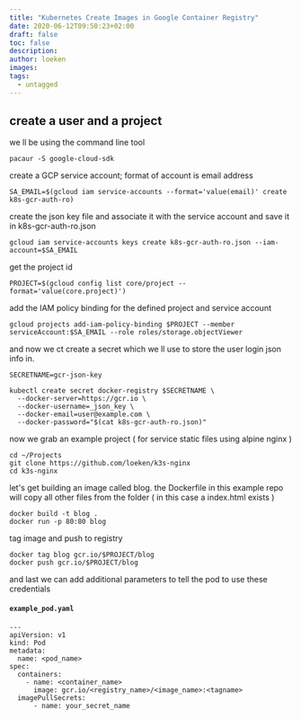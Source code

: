 ```yaml
---
title: "Kubernetes Create Images in Google Container Registry"
date: 2020-06-12T09:50:23+02:00
draft: false
toc: false
description: 
author: loeken
images:
tags:
  - untagged
---
```


## create a user and a project 
we ll be using the command line tool 
```
pacaur -S google-cloud-sdk
```

create a GCP service account; format of account is email address
```
SA_EMAIL=$(gcloud iam service-accounts --format='value(email)' create k8s-gcr-auth-ro)
```

create the json key file and associate it with the service account and save it in k8s-gcr-auth-ro.json
```
gcloud iam service-accounts keys create k8s-gcr-auth-ro.json --iam-account=$SA_EMAIL
```
get the project id
```
PROJECT=$(gcloud config list core/project --format='value(core.project)')
```

add the IAM policy binding for the defined project and service account
```
gcloud projects add-iam-policy-binding $PROJECT --member serviceAccount:$SA_EMAIL --role roles/storage.objectViewer
```

and now we ct create a secret which we ll use  to store the user login json info in.
```
SECRETNAME=gcr-json-key

kubectl create secret docker-registry $SECRETNAME \
  --docker-server=https://gcr.io \
  --docker-username=_json_key \
  --docker-email=user@example.com \
  --docker-password="$(cat k8s-gcr-auth-ro.json)"
``` 

now we grab an example project ( for service static files using alpine nginx )
```
cd ~/Projects
git clone https://github.com/loeken/k3s-nginx
cd k3s-nginx 
```

let's get building an image called blog. the Dockerfile in this example repo will copy all other files from the folder ( in this case a index.html exists )
```
docker build -t blog .
docker run -p 80:80 blog
```

tag image and push to registry
```
docker tag blog gcr.io/$PROJECT/blog
docker push gcr.io/$PROJECT/blog
```


and last we can add additional parameters to tell the pod to use these credentials
#### **`example_pod.yaml`**
```
---
apiVersion: v1
kind: Pod
metadata:
  name: <pod_name>
spec:
  containers:
    - name: <container_name>
      image: gcr.io/<registry_name>/<image_name>:<tagname>
  imagePullSecrets:
      - name: your_secret_name
```
